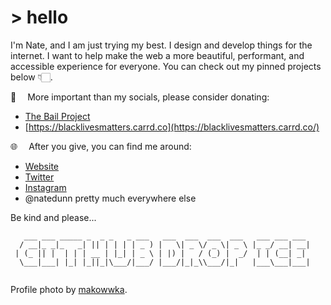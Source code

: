 # > hello 

I'm Nate, and I am just trying my best. I design and develop things for the internet. I want to help make the web a more beautiful, performant, and accessible experience for everyone. You can check out my pinned projects below 👇🏻.

🌱  More important than my socials, please consider donating:

- [The Bail Project](https://secure.givelively.org/donate/the-bail-project)
- [https://blacklivesmatters.carrd.co](https://blacklivesmatters.carrd.co/)

🌐  After you give, you can find me around:

- [Website](https://www.natedunn.net)
- [Twitter](https://twitter.com/natedunn)
- [Instagram](https://www.instagram.com/natedunn/)
- @natedunn pretty much everywhere else

Be kind and please...

```
   ___ ___ _____ _  _ _   _ ___   ___  ___  ___  ___   ___ ___ ___ 
  / __|_ _|_   _| || | | | | _ ) |   \| _ \/ _ \| _ \ |_ _/ __| __|
 | (_ || |  | | | __ | |_| | _ \ | |) |   / (_) |  _/  | | (__| _| 
  \___|___| |_| |_||_|\___/|___/ |___/|_|_\\___/|_|   |___\___|___|
  
```                                                                

Profile photo by [makowwka](https://twitter.com/makowwka).
